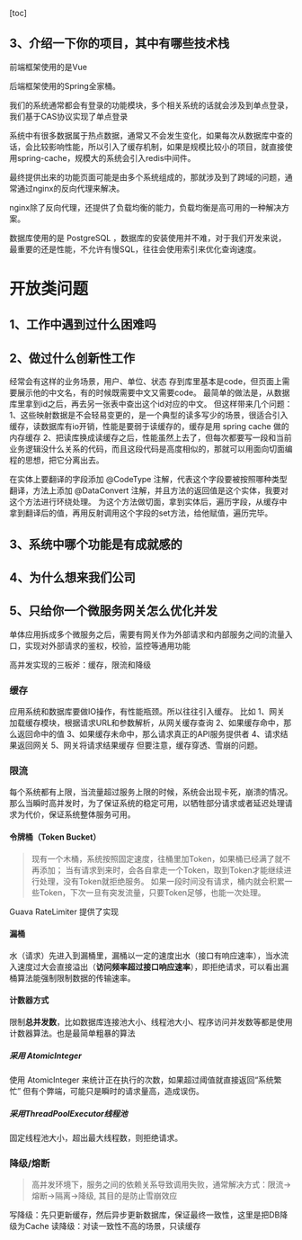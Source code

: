 [toc]


## 3、介绍一下你的项目，其中有哪些技术栈

前端框架使用的是Vue

后端框架使用的Spring全家桶。

我们的系统通常都会有登录的功能模块，多个相关系统的话就会涉及到单点登录，我们基于CAS协议实现了单点登录

系统中有很多数据属于热点数据，通常又不会发生变化，如果每次从数据库中查的话，会比较影响性能，所以引入了缓存机制，如果是规模比较小的项目，就直接使用spring-cache，规模大的系统会引入redis中间件。

最终提供出来的功能页面可能是由多个系统组成的，那就涉及到了跨域的问题，通常通过nginx的反向代理来解决。

nginx除了反向代理，还提供了负载均衡的能力，负载均衡是高可用的一种解决方案。

数据库使用的是 PostgreSQL ，数据库的安装使用并不难，对于我们开发来说，最重要的还是性能，不允许有慢SQL，往往会使用索引来优化查询速度。

# 开放类问题

## 1、工作中遇到过什么困难吗

## 2、做过什么创新性工作

经常会有这样的业务场景，用户、单位、状态 存到库里基本是code，但页面上需要展示他的中文名，有的时候既需要中文又需要code。
最简单的做法是，从数据库里拿到id之后，再去另一张表中查出这个id对应的中文。
但这样带来几个问题：
1、这些映射数据是不会轻易变更的，是一个典型的读多写少的场景，很适合引入缓存，读数据库有io开销，性能是要弱于读缓存的，缓存是用 spring cache 做的内存缓存
2、把读库换成读缓存之后，性能虽然上去了，但每次都要写一段和当前业务逻辑没什么关系的代码，而且这段代码是高度相似的，那就可以用面向切面编程的思想，把它分离出去。

在实体上要翻译的字段添加 @CodeType 注解，代表这个字段要被按照哪种类型翻译，方法上添加 @DataConvert 注解，并且方法的返回值是这个实体，我要对这个方法进行环绕处理。
为这个方法做切面，拿到实体后，遍历字段，从缓存中拿到翻译后的值，再用反射调用这个字段的set方法，给他赋值，遍历完毕。

## 3、系统中哪个功能是有成就感的

## 4、为什么想来我们公司

## 5、只给你一个微服务网关怎么优化并发

单体应用拆成多个微服务之后，需要有网关作为外部请求和内部服务之间的流量入口，实现对外部请求的鉴权，校验，监控等通用功能

高并发实现的三板斧：缓存，限流和降级

### 缓存

应用系统和数据库要做IO操作，有性能瓶颈。所以往往引入缓存。
比如
1、网关加载缓存模块，根据请求URL和参数解析，从网关缓存查询
2、如果缓存命中，那么返回命中的值
3、如果缓存未命中，那么请求真正的API服务提供者
4、请求结果返回网关
5、网关将请求结果缓存
但要注意，缓存穿透、雪崩的问题。

### 限流

每个系统都有上限，当流量超过服务上限的时候，系统会出现卡死，崩溃的情况。
那么当瞬时高并发时，为了保证系统的稳定可用，以牺牲部分请求或者延迟处理请求为代价，保证系统整体服务可用。

#### 令牌桶（Token Bucket）

> 现有一个木桶，系统按照固定速度，往桶里加Token，如果桶已经满了就不再添加；
> 当有请求到来时，会各自拿走一个Token，取到Token才能继续进行处理，没有Token就拒绝服务。
> 如果一段时间没有请求，桶内就会积累一些Token，下次一旦有突发流量，只要Token足够，也能一次处理。

Guava RateLimiter 提供了实现

#### 漏桶

水（请求）先进入到漏桶里，漏桶以一定的速度出水（接口有响应速率），当水流入速度过大会直接溢出（**访问频率超过接口响应速率**），即拒绝请求，可以看出漏桶算法能强制限制数据的传输速率。

#### 计数器方式

限制**总并发数**，比如数据库连接池大小、线程池大小、程序访问并发数等都是使用计数器算法。也是最简单粗暴的算法

##### 采用 AtomicInteger

使用 AtomicInteger 来统计正在执行的次数，如果超过阈值就直接返回“系统繁忙”
但有个弊端，可能只是瞬时的请求量高，造成误伤。

##### 采用ThreadPoolExecutor线程池

固定线程池大小，超出最大线程数，则拒绝请求。

### 降级/熔断

> 高并发环境下，服务之间的依赖关系导致调用失败，通常解决方式：限流->熔断->隔离->降级, 其目的是防止雪崩效应

写降级：先只更新缓存，然后异步更新数据库，保证最终一致性，这里是把DB降级为Cache
读降级：对读一致性不高的场景，只读缓存
